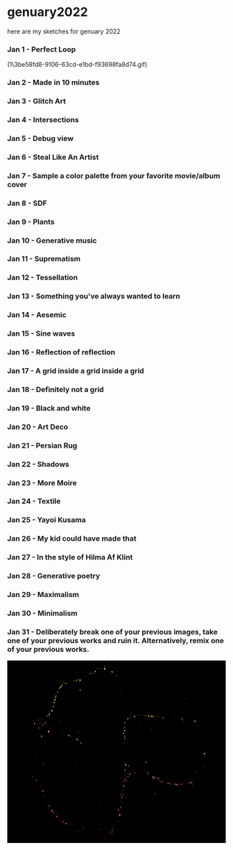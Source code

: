 # genuary2022
here are my sketches for genuary 2022
### Jan 1 - Perfect Loop
(1\3be58fd8-9106-63cd-e1bd-f93698fa8d74.gif)
### Jan 2 - Made in 10 minutes

### Jan 3 - Glitch Art

### Jan 4 - Intersections

### Jan 5 - Debug view

### Jan 6 - Steal Like An Artist

### Jan 7 - Sample a color palette from your favorite movie/album cover

### Jan 8 - SDF

### Jan 9 - Plants

### Jan 10 - Generative music

### Jan 11 - Suprematism

### Jan 12 - Tessellation

### Jan 13 - Something you've always wanted to learn

### Jan 14 - Aesemic

### Jan 15 - Sine waves

### Jan 16 - Reflection of reflection

### Jan 17 - A grid inside a grid inside a grid

### Jan 18 - Definitely not a grid

### Jan 19 - Black and white

### Jan 20 - Art Deco

### Jan 21 - Persian Rug

### Jan 22 - Shadows

### Jan 23 - More Moire

### Jan 24 - Textile

### Jan 25 - Yayoi Kusama

### Jan 26 - My kid could have made that

### Jan 27 - In the style of Hilma Af Klint

### Jan 28 - Generative poetry

### Jan 29 - Maximalism

### Jan 30 - Minimalism

### Jan 31 - Deliberately break one of your previous images, take one of your previous works and ruin it. Alternatively, remix one of your previous works.

![This is an image](31/output.gif)


